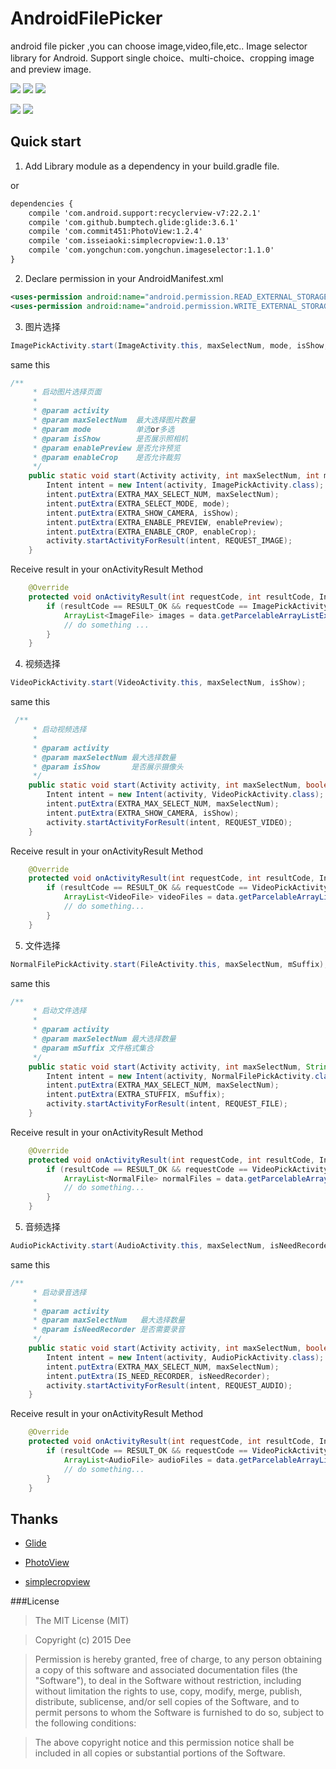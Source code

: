 # AndroidFilePicker
android file picker ,you can choose image,video,file,etc..
Image selector library for Android. Support single choice、multi-choice、cropping image and preview image.

![](https://raw.githubusercontent.com/ioneday/ImageSelector/master/screenshot/Screenshot1.jpg)
![](https://raw.githubusercontent.com/ioneday/ImageSelector/master/screenshot/Screenshot2.jpg)
![](https://raw.githubusercontent.com/ioneday/ImageSelector/master/screenshot/Screenshot3.jpg)

![](https://raw.githubusercontent.com/ioneday/ImageSelector/master/screenshot/Screenshot4.jpg)
![](https://raw.githubusercontent.com/ioneday/ImageSelector/master/screenshot/Screenshot5.jpg)

## Quick start

1) Add Library module as a dependency in your build.gradle file.

or

```xml
dependencies {
    compile 'com.android.support:recyclerview-v7:22.2.1'
    compile 'com.github.bumptech.glide:glide:3.6.1'
    compile 'com.commit451:PhotoView:1.2.4'
    compile 'com.isseiaoki:simplecropview:1.0.13'
    compile 'com.yongchun:com.yongchun.imageselector:1.1.0'
}
```

2) Declare permission in your AndroidManifest.xml

```xml
<uses-permission android:name="android.permission.READ_EXTERNAL_STORAGE" />
<uses-permission android:name="android.permission.WRITE_EXTERNAL_STORAGE"/>
```

3) 图片选择 

```java
ImagePickActivity.start(ImageActivity.this, maxSelectNum, mode, isShow, isPreview, isCrop);
```
same this

```java
/**
     * 启动图片选择页面
     *
     * @param activity
     * @param maxSelectNum  最大选择图片数量
     * @param mode          单选or多选
     * @param isShow        是否展示照相机
     * @param enablePreview 是否允许预览
     * @param enableCrop    是否允许裁剪
     */
    public static void start(Activity activity, int maxSelectNum, int mode, boolean isShow, boolean enablePreview, boolean enableCrop) {
        Intent intent = new Intent(activity, ImagePickActivity.class);
        intent.putExtra(EXTRA_MAX_SELECT_NUM, maxSelectNum);
        intent.putExtra(EXTRA_SELECT_MODE, mode);
        intent.putExtra(EXTRA_SHOW_CAMERA, isShow);
        intent.putExtra(EXTRA_ENABLE_PREVIEW, enablePreview);
        intent.putExtra(EXTRA_ENABLE_CROP, enableCrop);
        activity.startActivityForResult(intent, REQUEST_IMAGE);
    }
```
 Receive result in your onActivityResult Method

``` java
    @Override
    protected void onActivityResult(int requestCode, int resultCode, Intent data) {
        if (resultCode == RESULT_OK && requestCode == ImagePickActivity.REQUEST_IMAGE) {
            ArrayList<ImageFile> images = data.getParcelableArrayListExtra(Constant.RESULT_PICK_IMAGE);
            // do something ...
        }
    }
```
4) 视频选择 

```java
VideoPickActivity.start(VideoActivity.this, maxSelectNum, isShow);
```
same this

```java
 /**
     * 启动视频选择
     *
     * @param activity
     * @param maxSelectNum 最大选择数量
     * @param isShow       是否展示摄像头
     */
    public static void start(Activity activity, int maxSelectNum, boolean isShow) {
        Intent intent = new Intent(activity, VideoPickActivity.class);
        intent.putExtra(EXTRA_MAX_SELECT_NUM, maxSelectNum);
        intent.putExtra(EXTRA_SHOW_CAMERA, isShow);
        activity.startActivityForResult(intent, REQUEST_VIDEO);
    }
```
 Receive result in your onActivityResult Method

``` java
    @Override
    protected void onActivityResult(int requestCode, int resultCode, Intent data) {
        if (resultCode == RESULT_OK && requestCode == VideoPickActivity.REQUEST_VIDEO) {
            ArrayList<VideoFile> videoFiles = data.getParcelableArrayListExtra(Constant.RESULT_PICK_VIDEO);
            // do something...
        }
    }
```

5) 文件选择 

```java
NormalFilePickActivity.start(FileActivity.this, maxSelectNum, mSuffix);
```
same this

```java
/**
     * 启动文件选择
     *
     * @param activity
     * @param maxSelectNum 最大选择数量
     * @param mSuffix 文件格式集合
     */
    public static void start(Activity activity, int maxSelectNum, String[] mSuffix) {
        Intent intent = new Intent(activity, NormalFilePickActivity.class);
        intent.putExtra(EXTRA_MAX_SELECT_NUM, maxSelectNum);
        intent.putExtra(EXTRA_STUFFIX, mSuffix);
        activity.startActivityForResult(intent, REQUEST_FILE);
    }
```
 Receive result in your onActivityResult Method

``` java
    @Override
    protected void onActivityResult(int requestCode, int resultCode, Intent data) {
        if (resultCode == RESULT_OK && requestCode == VideoPickActivity.REQUEST_VIDEO) {
            ArrayList<NormalFile> normalFiles = data.getParcelableArrayListExtra(Constant.RESULT_PICK_FILE);
            // do something...  
        }
    }
```

5) 音频选择 

```java
AudioPickActivity.start(AudioActivity.this, maxSelectNum, isNeedRecorder);
```
same this

```java
/**
     * 启动录音选择
     *
     * @param activity
     * @param maxSelectNum   最大选择数量
     * @param isNeedRecorder 是否需要录音
     */
    public static void start(Activity activity, int maxSelectNum, boolean isNeedRecorder) {
        Intent intent = new Intent(activity, AudioPickActivity.class);
        intent.putExtra(EXTRA_MAX_SELECT_NUM, maxSelectNum);
        intent.putExtra(IS_NEED_RECORDER, isNeedRecorder);
        activity.startActivityForResult(intent, REQUEST_AUDIO);
    }
```
 Receive result in your onActivityResult Method

``` java
    @Override
    protected void onActivityResult(int requestCode, int resultCode, Intent data) {
        if (resultCode == RESULT_OK && requestCode == VideoPickActivity.REQUEST_VIDEO) {
            ArrayList<AudioFile> audioFiles = data.getParcelableArrayListExtra(Constant.RESULT_PICK_VIDEO);
            // do something... 
        }
    }
```

## Thanks

* [Glide](https://github.com/bumptech/glide)

* [PhotoView](https://github.com/chrisbanes/PhotoView)

* [simplecropview](https://github.com/IsseiAoki/SimpleCropView)

###License
>The MIT License (MIT)

>Copyright (c) 2015 Dee

>Permission is hereby granted, free of charge, to any person obtaining a copy
of this software and associated documentation files (the "Software"), to deal
in the Software without restriction, including without limitation the rights
to use, copy, modify, merge, publish, distribute, sublicense, and/or sell
copies of the Software, and to permit persons to whom the Software is
furnished to do so, subject to the following conditions:

>The above copyright notice and this permission notice shall be included in all
copies or substantial portions of the Software.
